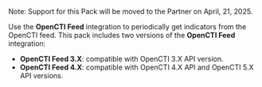 Note: Support for this Pack will be moved to the Partner on April, 21, 2025.

Use the **OpenCTI Feed** integration to periodically get indicators from the OpenCTI feed.
This pack includes two versions of the **OpenCTI Feed** integration:

- **OpenCTI Feed 3.X**: compatible with OpenCTI 3.X API version.
- **OpenCTI Feed 4.X**: compatible with OpenCTI 4.X API and OpenCTI 5.X API versions.